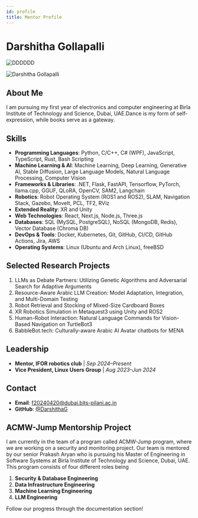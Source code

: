 ```yaml
---
id: profile
title: Mentor Profile
---
```


# Darshitha Gollapalli
![DDDDDD](/img/your-image.png)

<div style={{display: 'flex', justifyContent: 'center', marginBottom: '20px'}}>
  <img src="https://avatars.githubusercontent.com/u/53960016?v=4" alt="Darshitha Gollapalli" style={{borderRadius: '50%', width: '200px', height: '200px', objectFit: 'cover'}}/>
</div>

## About Me

I am pursuing my first year of electronics and computer engineering at Birla Institute of Technology and Science, Dubai, UAE.Dance is my form of self-expression, while books serve as a gateway.


## Skills

- **Programming Languages**: Python, C/C++, C# (WPF), JavaScript, TypeScript, Rust, Bash Scripting
- **Machine Learning & AI**: Machine Learning, Deep Learning, Generative AI, Stable Diffusion, Large Language Models, Natural Language Processing, Computer Vision
- **Frameworks & Libraries**: .NET, Flask, FastAPI, Tensorflow, PyTorch, llama.cpp, GGUF, QLoRA, OpenCV, SAM2, Langchain
- **Robotics**: Robot Operating System (ROS1 and ROS2), SLAM, Navigation Stack, Gazebo, MoveIt, PCL, TF2, RViz
- **Extended Reality**: XR and Unity
- **Web Technologies**: React, Next.js, Node.js, Three.js
- **Databases**: SQL (MySQL, PostgreSQL), NoSQL (MongoDB, Redis), Vector Database (Chroma DB)
- **DevOps & Tools**: Docker, Kubernetes, Git, GitHub, CI/CD, GitHub Actions, Jira, AWS
- **Operating Systems**: Linux (Ubuntu and Arch Linux), freeBSD

## Selected Research Projects

1. LLMs as Debate Partners: Utilizing Genetic Algorithms and Adversarial Search for Adaptive Arguments
2. Resource-Aware Arabic LLM Creation: Model Adaptation, Integration, and Multi-Domain Testing
3. Robot Retrieval and Stocking of Mixed-Size Cardboard Boxes
4. XR Robotics Simulation in Metaquest3 using Unity and ROS2
5. Human-Robot Interaction: Natural Language Commands for Vision-Based Navigation on TurtleBot3
6. BabbleBot.tech: Culturally-aware Arabic AI Avatar chatbots for MENA

## Leadership

- **Mentor, IFOR robotics club** | *Sep 2024–Present*
- **Vice President, Linux Users Group** | *Aug 2023–Jun 2024*

## Contact

- **Email**: f20240420@dubai.bits-pilani.ac.in
- **GitHub**: [@DarshithaG](https://github.com/DarshithaG)

## ACMW-Jump Mentorship Project

I am currently in the team of a program called ACMW-Jump program, where we are working on a security and monitoring project. Our team is mentored by our senior Prakash Aryan who is pursuing his Master of Engineering in Software Systems at Birla Institute of Technology and Science, Dubai, UAE. This program consists of four different roles being

1. **Security & Database Engineering**
2. **Data Infrastructure Engineering**
3. **Machine Learning Engineering**
4. **LLM Engineering**

Follow our progress through the documentation section!